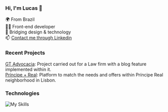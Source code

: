 ### Hi, I'm Lucas 👋

🌍 From Brazil <br>
👨‍💻 Front-end developer <br>
🎨 Bridging design & technology <br>
📫 [Contact me through Linkedin](https://www.linkedin.com/in/telles-lucas/)

### Recent Projects

[GT Advocacia](https://www.gt.adv.br/): Project carried out for a Law firm with a blog feature implemented within it. <br>
[Príncipe + Real](https://dancing-pixie-0378c7.netlify.app/): Platform to match the needs and offers within Príncipe Real neighborhood in Lisbon.

### Technologies

![My Skills](https://skillicons.dev/icons?i=nextjs,react,cypress,mongodb,express,nodejs,bootstrap,cs,git,arduino,figma,firebase,azure,bash,npm)


